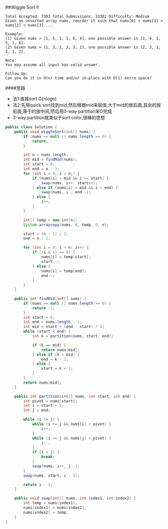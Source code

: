 ##Wiggle Sort II

	Total Accepted: 7303 Total Submissions: 33382 Difficulty: Medium
	Given an unsorted array nums, reorder it such that nums[0] < nums[1] > nums[2] < nums[3]....

	Example:
	(1) Given nums = [1, 5, 1, 1, 6, 4], one possible answer is [1, 4, 1, 5, 1, 6].
	(2) Given nums = [1, 3, 2, 2, 3, 1], one possible answer is [2, 3, 1, 3, 1, 2].

	Note:
	You may assume all input has valid answer.

	Follow Up:
	Can you do it in O(n) time and/or in-place with O(1) extra space?

####思路
- 法1:直接sort O(nlogn)
- 法2:先用quick sort找到mid,然后根据mid来赋值,大于mid的放后面,其余的放前面,等于的放中间,然后用3-way partition来O完成
- 3-way partition就类似于sort color,很棒的思想

```java
public class Solution {
    public void wiggleSort(int[] nums) {
        if (nums == null || nums.length == 0) {
            return;
        }

        int n = nums.length;
        int mid = findMid(nums);
        int start = 0;
        int end = n - 1;
        for (int i = 0; i < n;) {
            if (nums[i] < mid && i >= start) {
                swap(nums, i++, start++);
            } else if (nums[i] > mid && i < end) {
                swap(nums, i , end--);
            } else {
                i++;
            }
        }

        int[] temp = new int[n];
        System.arraycopy(nums, 0, temp, 0, n);

        start = (n - 1) / 2;
        end = n - 1;

        for (int i = 0; i < n; i++) {
            if ((i & 1) == 0) {
                nums[i] = temp[start];
                start--;
            } else {
                nums[i] = temp[end];
                end--;
            }
        }
    }

    public int findMid(int[] nums) {
        if (nums == null || nums.length == 0) {
            return -1;
        }
        int start = 0;
        int end = nums.length - 1;
        int mid = start + (end - start) / 2;
        while (start < end) {
            int k = partition(nums, start, end);

            if (k == mid) {
                return nums[mid];
            } else if (k > mid) {
                end = k - 1;
            } else {
                start = k + 1;
            }
        }
        return nums[mid];
    }

    public int partition(int[] nums, int start, int end) {
        int pivot = nums[start];
        int i = start + 1;
        int j = end;

        while (i <= j) {
            while (i <= j && nums[i] < pivot) {
                i++;
            }
            while (i <= j && nums[j] > pivot) {
                j--;
            }
            if (i > j) {
                break;
            }
            swap(nums, i++, j--);
        }
        swap(nums, start, i - 1);

        return i - 1;
    }

    public void swap(int[] nums, int index1, int index2) {
        int temp = nums[index1];
        nums[index1] = nums[index2];
        nums[index2] = temp;
    }
}
```
